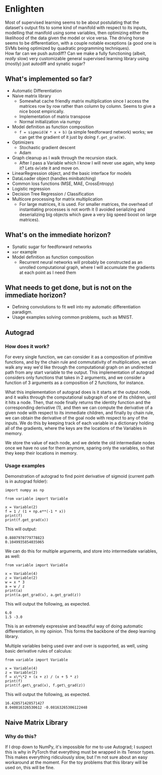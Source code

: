 # Enlighten
Most of supervised learning seems to be about postulating that the dataset's output fits to some kind of manifold with respect to its inputs, modelling that manifold using some variables, then optimizing either the likelihood of the data given the model or vice versa. The driving horse seems to be differentiation, with a couple notable exceptions (a good one is SVMs being optimized by quadratic programming techniques).  
How far can we push autodiff? Can we make a fully functioning (albeit, _really_ slow) very customizable general supervised learning library using (mostly) just autodiff and synatic sugar?

## What's implemented so far?

* Automatic Differentiation
* Naive matrix library
    * Somewhat cache friendly matrix multiplication since I access the matrices row by row rather than column by column. Seems to give a nice boost empirically.
    * Implementation of matrix transpose
    * Normal initialization via numpy
* Model definition as function composition
    * `f = sigmoid(W * x + b)` (a simple feedforward network) works; we can get the gradient of it just by doing `f.get_grad(W)`.
* Optimizers
	* Stochastic gradient descent
	* Adam
* Graph cleanup as I walk through the recursion stack.
    * After I pass a Variable which I know I will never use again, why keep it? Lets `del`ete it and move on.
* LinearRegression object, and the basic interface for models
* DataLoader object (handles minibatching)
* Common loss functions (MSE, MAE, CrossEntropy)
* Logistic regression
* Decision Tree Regression / Classification
* Multicore processing for matrix multiplication
    * For large matrices, it is used. For smaller matrices, the overhead of instantiating processes is not worth it (I avoided serializing and deserializing big objects which gave a very big speed boost on large matrices).

## What's on the immediate horizon?

* Synatic sugar for feedforward networks
* `xor` example
* Model definition as function composition
    * Recurrent neural networks will probably be constructed as an unrolled computational graph, where I will accumulate the gradients at each point as I need them

## What needs to get done, but is not on the immediate horizon?
* Defining convolutions to fit well into my automatic differentiation paradigm.
* Usage examples solving common problems, such as MNIST.

## Autograd
### How does it work?
For every single function, we can consider it as a composition of primitive functions, and by the chain rule and commutativity of multiplication, we can walk any way we'd like through the computational graph on an undirected path from any start variable to the output. This implementation of autograd considers only functions that takes in 2 arguments, and we consider a function of 3 arguments as a composition of 2 functions, for instance. 

What this implementation of autograd does is it starts at the output node, and it walks through the computational subgraph of one of its children, until it hits a node. Then, that node finally returns the identity function and the corresponding derivative (1), and then we can compute the derivative of a given node with respect to its immediate children, and finally by chain rule, we can obtain the derivative of the goal node with respect to any of the inputs. We do this by keeping track of each variable in a dictionary holding all of the gradients, where the keys are the locations of the Variables in memory. 

We store the value of each node, and we delete the old intermediate nodes once we have no use for them anymore, sparing only the variables, so that they keep their locations in memory.
### Usage examples

Demonstration of autograd to find point derivative of sigmoid (current path is in autograd folder):
```
import numpy as np

from variable import Variable

x = Variable(2)
f = 1 / (1 + np.e**(-1 * x))
print(f)
print(f.get_grad(x))
```
This will output:
```
0.8807970779778823
0.1049935854035065
```

We can do this for multiple arguments, and store into intermediate variables, as well:
```
from variable import Variable

x = Variable(4)
z = Variable(2)
w = x * 3
a = w / z
print(a)
print(a.get_grad(x), a.get_grad(z))
```
This will output the following, as expected.
```
6.0
1.5 -3.0
```

This is an extremely expressive and beautiful way of doing automatic differentiation, in my opinion. This forms the backbone of the deep learning library.

Multiple variables being used over and over is supported, as well, using basic derivative rules of calculus:
```
from variable import Variable

x = Variable(4)
z = Variable(2)
f = x\*\*2 + (x + z) / (x + 5 * z)
print(f)
print(f.get\_grad(x), f.get\_grad(z))
```
This will output the following, as expected.
```
16.428571428571427
8.040816326530612 -0.08163265306122448
```

## Naive Matrix Library
### Why do this?
If I drop down to NumPy, it's impossible for me to use Autograd; I suspect this is why in PyTorch that everything must be wrapped in its Tensor types. This makes everything ridiculously slow, but I'm not sure about an easy workaround at the moment. For the toy problems that this library will be used on, this will be fine.
